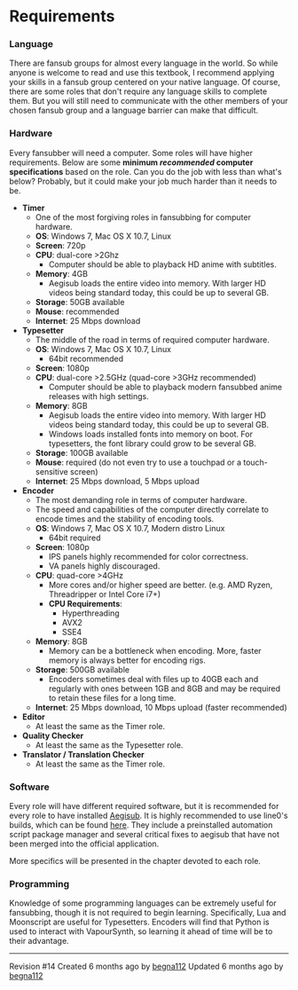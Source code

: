 # Requirements

### Language

There are fansub groups for almost every language in the world. So while
anyone is welcome to read and use this textbook, I recommend applying
your skills in a fansub group centered on your native language. Of
course, there are some roles that don't require any language skills to
complete them. But you will still need to communicate with the other
members of your chosen fansub group and a language barrier can make that
difficult. 

### Hardware

Every fansubber will need a computer. Some roles will have higher
requirements. Below are some **minimum *recommended* computer
specifications** based on the role. Can you do the job with less than
what's below? Probably, but it could make your job much harder than it
needs to be.

  - **Timer**
      - One of the most forgiving roles in fansubbing for computer
        hardware. 
      - **OS**: Windows 7, Mac OS X 10.7, Linux
      - **Screen**: 720p
      - **CPU**: dual-core \>2Ghz 
          - Computer should be able to playback HD anime with
            subtitles. 
      - **Memory**: 4GB
          - Aegisub loads the entire video into memory. With larger HD
            videos being standard today, this could be up to several GB.
      - **Storage**: 50GB available
      - **Mouse**: recommended
      - **Internet**: 25 Mbps download
  - **Typesetter**
      - The middle of the road in terms of required computer hardware. 
      - **OS**: Windows 7, Mac OS X 10.7, Linux
          - 64bit recommended
      - **Screen**: 1080p
      - **CPU**: dual-core \>2.5GHz (quad-core \>3GHz recommended)
          - Computer should be able to playback modern fansubbed anime
            releases with high settings.  
      - **Memory**: 8GB
          - Aegisub loads the entire video into memory. With larger HD
            videos being standard today, this could be up to several GB.
          - Windows loads installed fonts into memory on boot. For
            typesetters, the font library could grow to be several GB.
      - **Storage**: 100GB available
      - **Mouse**: required (do not even try to use a touchpad or a
        touch-sensitive screen)
      - **Internet**: 25 Mbps download, 5 Mbps upload
  - **Encoder**
      - The most demanding role in terms of computer hardware.
      - The speed and capabilities of the computer directly correlate to
        encode times and the stability of encoding tools. 
      - **OS**: Windows 7, Mac OS X 10.7, Modern distro Linux
          - 64bit required
      - **Screen**: 1080p
          - IPS panels highly recommended for color correctness. 
          - VA panels highly discouraged.
      - **CPU**: quad-core \>4GHz 
          - More cores and/or higher speed are better. (e.g. AMD Ryzen,
            Threadripper or Intel Core i7+)
          - **CPU Requirements**:
              - Hyperthreading
              - AVX2
              - SSE4
      - **Memory**: 8GB
          - Memory can be a bottleneck when encoding. More, faster
            memory is always better for encoding rigs. 
      - **Storage**: 500GB available
          - Encoders sometimes deal with files up to 40GB each and
            regularly with ones between 1GB and 8GB and may be required
            to retain these files for a long time. 
      - **Internet**: 25 Mbps download, 10 Mbps upload (faster
        recommended)
  - **Editor**
      - At least the same as the Timer role. 
  - **Quality Checker**
      - At least the same as the Typesetter role.
  - **Translator / Translation Checker**
      - At least the same as the Timer role.

### Software

Every role will have different required software, but it is recommended
for every role to have installed [Aegisub](http://www.aegisub.org). It
is highly recommended to use line0's builds, which can be found
[here](https://files.line0.eu/builds/Aegisub/). They include a
preinstalled automation script package manager and several critical
fixes to aegisub that have not been merged into the official
application.

More specifics will be presented in the chapter devoted to each role.

### Programming

Knowledge of some programming languages can be extremely useful for
fansubbing, though it is not required to begin learning. Specifically,
Lua and Moonscript are useful for Typesetters. Encoders will find that
Python is used to interact with VapourSynth, so learning it ahead of
time will be to their advantage.

-----

Revision \#14
Created <span title="Sat, Aug 19, 2017 1:00 AM">6 months ago</span> by
[begna112](http://34.234.192.3/user/3)
Updated <span title="Fri, Sep 15, 2017 7:26 PM">6 months ago</span> by
[begna112](http://34.234.192.3/user/3)

